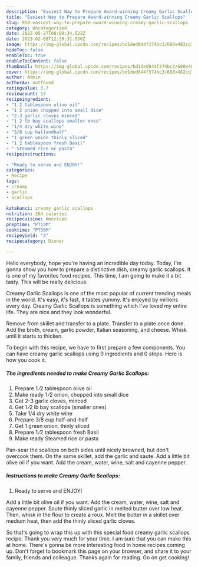 ```yaml
---
description: "Easiest Way to Prepare Award-winning Creamy Garlic Scallops"
title: "Easiest Way to Prepare Award-winning Creamy Garlic Scallops"
slug: 958-easiest-way-to-prepare-award-winning-creamy-garlic-scallops
category: Uncategorized
date: 2022-05-27T08:09:34.522Z
date: 2023-02-08T12:39:31.956Z
image: https://img-global.cpcdn.com/recipes/bd1ded844f374bc3/680x482cq70/creamy-garlic-scallops-recipe-main-photo.jpg
hideToc: false
enableToc: true
enableTocContent: false
thumbnail: https://img-global.cpcdn.com/recipes/bd1ded844f374bc3/680x482cq70/creamy-garlic-scallops-recipe-main-photo.jpg
cover: https://img-global.cpcdn.com/recipes/bd1ded844f374bc3/680x482cq70/creamy-garlic-scallops-recipe-main-photo.jpg
author: Admin
authorAv: notfound
ratingvalue: 3.7
reviewcount: 17
recipeingredient:
- "1 2 tablespoon olive oil"
- "1 2 onion chopped into small dice"
- "2-3 garlic cloves minced"
- "1 2 lb bay scallops smaller ones"
- "1/4 dry white wine"
- "3/8 cup halfandhalf"
- "1 green onion thinly sliced"
- "1 2 tablespoon fresh Basil"
- " Steamed rice or pasta"
recipeinstructions:

- "Ready to serve and ENJOY!"
categories:
- Recipe
tags:
- creamy
- garlic
- scallops

katakunci: creamy garlic scallops 
nutrition: 264 calories
recipecuisine: American
preptime: "PT13M"
cooktime: "PT38M"
recipeyield: "3"
recipecategory: Dinner

---
```



Hello everybody, hope you're having an incredible day today. Today, I'm gonna show you how to prepare a distinctive dish, creamy garlic scallops. It is one of my favorites food recipes. This time, I am going to make it a bit tasty. This will be really delicious.

Creamy Garlic Scallops is one of the most popular of current trending meals in the world. It's easy, it's fast, it tastes yummy. It's enjoyed by millions every day. Creamy Garlic Scallops is something which I've loved my entire life. They are nice and they look wonderful.

Remove from skillet and transfer to a plate. Transfer to a plate once done. Add the broth, cream, garlic powder, Italian seasoning, and cheese. Whisk until it starts to thicken.


To begin with this recipe, we have to first prepare a few components. You can have creamy garlic scallops using 9 ingredients and 0 steps. Here is how you cook it.

<!--inarticleads1-->

##### The ingredients needed to make Creamy Garlic Scallops:

1. Prepare 1 ⁄2 tablespoon olive oil
1. Make ready 1 ⁄2 onion, chopped into small dice
1. Get 2-3 garlic cloves, minced
1. Get 1 ⁄2 lb bay scallops (smaller ones)
1. Take 1/4 dry white wine
1. Prepare 3/8 cup half-and-half
1. Get 1 green onion, thinly sliced
1. Prepare 1 ⁄2 tablespoon fresh Basil
1. Make ready  Steamed rice or pasta


Pan-sear the scallops on both sides until nicely browned, but don&#39;t overcook them. On the same skillet, add the garlic and saute. Add a little bit olive oil if you want. Add the cream, water, wine, salt and cayenne pepper. 

<!--inarticleads2-->

##### Instructions to make Creamy Garlic Scallops:


1. Ready to serve and ENJOY!

Add a little bit olive oil if you want. Add the cream, water, wine, salt and cayenne pepper. Saute thinly sliced garlic in melted butter over low heat. Then, whisk in the flour to create a roux. Melt the butter in a skillet over medium heat, then add the thinly sliced garlic cloves. 

So that's going to wrap this up with this special food creamy garlic scallops recipe. Thank you very much for your time. I am sure that you can make this at home. There's gonna be more interesting food in home recipes coming up. Don't forget to bookmark this page on your browser, and share it to your family, friends and colleague. Thanks again for reading. Go on get cooking!
